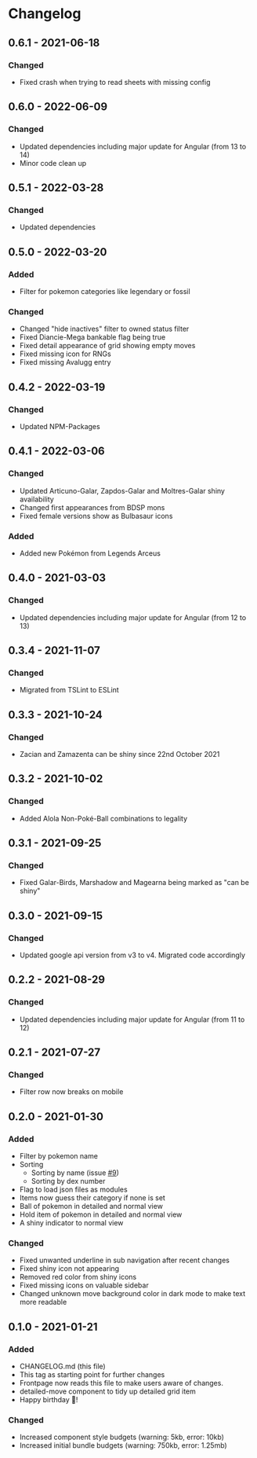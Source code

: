 # Changelog

## 0.6.1 - 2021-06-18
### Changed
- Fixed crash when trying to read sheets with missing config

## 0.6.0 - 2022-06-09
### Changed
- Updated dependencies including major update for Angular (from 13 to 14)
- Minor code clean up

## 0.5.1 - 2022-03-28

### Changed
- Updated dependencies

## 0.5.0 - 2022-03-20

### Added
- Filter for pokemon categories like legendary or fossil

### Changed
- Changed "hide inactives" filter to owned status filter
- Fixed Diancie-Mega bankable flag being true
- Fixed detail appearance of grid showing empty moves
- Fixed missing icon for RNGs
- Fixed missing Avalugg entry


## 0.4.2 - 2022-03-19
### Changed
- Updated NPM-Packages

## 0.4.1 - 2022-03-06
### Changed
- Updated Articuno-Galar, Zapdos-Galar and Moltres-Galar shiny availability
- Changed first appearances from BDSP mons
- Fixed female versions show as Bulbasaur icons 

### Added
- Added new Pokémon from Legends Arceus

## 0.4.0 - 2021-03-03
### Changed
- Updated dependencies including major update for Angular (from 12 to 13)

## 0.3.4 - 2021-11-07
### Changed
- Migrated from TSLint to ESLint

## 0.3.3 - 2021-10-24
### Changed
- Zacian and Zamazenta can be shiny since 22nd October 2021

## 0.3.2 - 2021-10-02
### Changed
- Added Alola Non-Poké-Ball combinations to legality

## 0.3.1 - 2021-09-25
### Changed
- Fixed Galar-Birds, Marshadow and Magearna being marked as "can be shiny"

## 0.3.0 - 2021-09-15
### Changed
- Updated google api version from v3 to v4. Migrated code accordingly

## 0.2.2 - 2021-08-29
### Changed
- Updated dependencies including major update for Angular (from 11 to 12)

## 0.2.1 - 2021-07-27
### Changed
- Filter row now breaks on mobile

## 0.2.0 - 2021-01-30
### Added
- Filter by pokemon name
- Sorting
    - Sorting by name (issue [#9])
    - Sorting by dex number
- Flag to load json files as modules
- Items now guess their category if none is set
- Ball of pokemon in detailed and normal view
- Hold item of pokemon in detailed and normal view
- A shiny indicator to normal view
    
### Changed
- Fixed unwanted underline in sub navigation after recent changes 
- Fixed shiny icon not appearing 
- Removed red color from shiny icons
- Fixed missing icons on valuable sidebar
- Changed unknown move background color in dark mode to make text more readable

## 0.1.0 - 2021-01-21
### Added
- CHANGELOG.md (this file)
- This tag as starting point for further changes
- Frontpage now reads this file to make users aware of changes.
- detailed-move component to tidy up detailed grid item
- Happy birthday 🥝!

### Changed
- Increased component style budgets (warning: 5kb, error: 10kb)
- Increased initial bundle budgets (warning: 750kb, error: 1.25mb)


[#9]: https://github.com/koenigderluegner/poketrades/issues/9
